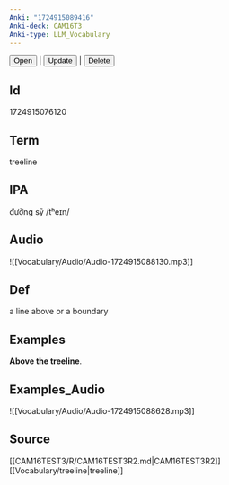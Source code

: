 ```yaml
---
Anki: "1724915089416"
Anki-deck: CAM16T3
Anki-type: LLM_Vocabulary
---
```

<button class="anki-btn-open">Open</button> | <button class="anki-btn-update">Update</button> | <button class="anki-btn-delete">Delete</button>

## Id
1724915076120
## Term
treeline
## IPA
đường sỹ /tʰeɪn/
## Audio
 ![[Vocabulary/Audio/Audio-1724915088130.mp3]]
## Def
 a line above or a boundary

## Examples
**Above the treeline**. 

## Examples_Audio
![[Vocabulary/Audio/Audio-1724915088628.mp3]]
## Source
 [[CAM16TEST3/R/CAM16TEST3R2.md|CAM16TEST3R2]] [[Vocabulary/treeline|treeline]]
